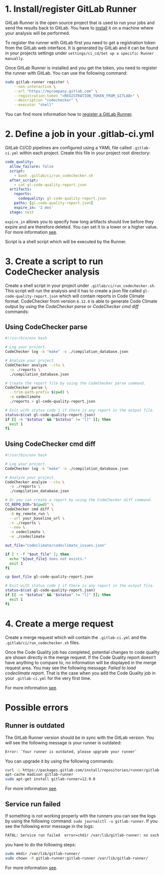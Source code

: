 # 1. Install/register GitLab Runner
GitLab Runner is the open source project that is used to run your jobs and
send the results back to GitLab. You have to
[install](https://docs.gitlab.com/runner/install/) it on a machine where
your analysis will be performed.

To register the runner with GitLab first you need to get a registration token
from the GitLab web interface. It is generated by GitLab and it can be found in
your projects settings under
`settings/ci_cd/Set up a specific Runner manually`.

Once GitLab Runner is installed and you get the token, you need to register the
runner with GitLab. You can use the following command:
```sh
sudo gitlab-runner register \
    --non-interactive \
    --url "https://mycompany.gitlab.com" \
    --registration-token "<REGISTRATION_TOKEN_FROM_GITLAB>" \
    --description "codechecker" \
    --executor "shell"
```

You can find more information how to
[register a GitLab Runner](https://docs.gitlab.com/ee/ci/runners/).

# 2. Define a job in your .gitlab-ci.yml
GitLab CI/CD pipelines are configured using a YAML file called `.gitlab-ci.yml`
within each project. Create this file in your project root directory:

```yml
code_quality:
  allow_failure: false
  script:
    - bash .gitlab/ci/run_codechecker.sh
  after_script:
    - cat gl-code-quality-report.json
  artifacts:
    reports:
      codequality: gl-code-quality-report.json
    paths: [gl-code-quality-report.json]
    expire_in: '2 mos'
  stage: test
```

`expire_in` allows you to specify how long artifacts should live before they
expire and are therefore deleted. You can set it to a lower or a higher value.
For more information
[see](https://docs.gitlab.com/ee/ci/yaml/README.html#artifactsexpire_in).

Script is a shell script which will be executed by the Runner.

# 3. Create a script to run CodeChecker analysis
Create a shell script in your project under `.gitlab/ci/run_codechecker.sh`.
This script will run the analysis and it has to create a json file called
`gl-code-quality-report.json` which will contain reports in Code Climate
format. CodeChecker from version `6.12.0` is able to generate Code Climate
output by using the *CodeChecker parse* or *CodeChecker cmd diff* commands:

## Using CodeChecker parse
```sh
#!/usr/bin/env bash

# Log your project.
CodeChecker log -b "make" -o ./compilation_database.json

# Analyze your project.
CodeChecker analyze --ctu \
  -o ./reports \
  ./compilation_database.json

# Create the report file by using the CodeChecker parse command.
CodeChecker parse \
  --trim-path-prefix $(pwd) \
  -e codeclimate
  ./reports > gl-code-quality-report.json

# Exit with status code 1 if there is any report in the output file.
status=$(cat gl-code-quality-report.json)
if [[ -n "$status" && "$status" != "[]" ]]; then
  exit 1
fi
```

## Using CodeChecker cmd diff
```sh
#!/usr/bin/env bash

# Log your project.
CodeChecker log -b "make" -o ./compilation_database.json

# Analyze your project.
CodeChecker analyze --ctu \
  -o ./reports \
  ./compilation_database.json

# Or you can create a report by using the CodeChecker diff command.
CC_REPO_DIR="$(pwd)" \
CodeChecker cmd diff \
  -b my_remote_run \
  --url your_baseline_url \
  -n ./reports \
  --new \
  -o codeclimate \
  -e ./codeclimate

out_file="codeclimate/codeclimate_issues.json"

if [ ! -f "$out_file" ]; then
  echo "${out_file} does not exists."
  exit 1
fi

cp $out_file gl-code-quality-report.json

# Exit with status code 1 if there is any report in the output file.
status=$(cat gl-code-quality-report.json)
if [[ -n "$status" && "$status" != "[]" ]]; then
  exit 1
fi
```

# 4. Create a merge request
Create a merge request which will contain the `.gitlab-ci.yml` and the
`.gitlab/ci/run_codechecker.sh` files.

Once the Code Quality job has completed, potential changes to code quality are
shown directly in the merge request. If the Code Quality report doesn’t have
anything to compare to, no information will be displayed in the merge request
area. You may see the following message: *Failed to load codeclimate report*.
That is the case when you add the Code Quality job in your `.gitlab-ci.yml`
for the very first time.

For more information
[see](https://docs.gitlab.com/ee/user/project/merge_requests/code_quality.html).

# Possible errors
## Runner is outdated
The GitLab Runner version should be in sync with the GitLab version. You will
see the following message is your runner is outdated:
```sh
Error: `Your runner is outdated, please upgrade your runner`
```

You can upgrade it by using the following commands:
```sh
curl -L https://packages.gitlab.com/install/repositories/runner/gitlab-runner/script.deb.sh | sudo bash
apt-cache madison gitlab-runner
sudo apt-get install gitlab-runner=12.9.0
```

For more information
[see](https://docs.gitlab.com/runner/#compatibility-with-gitlab-versions).

## Service run failed
If something is not working properly with the runners you can see the logs by
using the following command: `sudo journalctl -u gitlab-runner`. If you see the
following error message in the logs:
```sh
FATAL: Service run failed  error=chdir /var/lib/gitlab-runner: no such file or directory
```

you have to do the following steps:
```sh
sudo mkdir /var/lib/gitlab-runner/
sudo chown -R gitlab-runner:gitlab-runner /var/lib/gitlab-runner/
```

For more information
[see](https://gitlab.com/gitlab-org/gitlab-runner/issues/3000).
